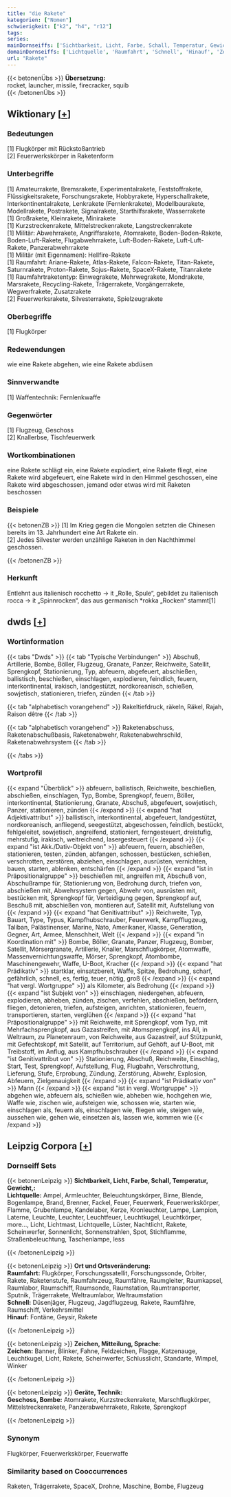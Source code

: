 ```yaml
---
title: "die Rakete"
kategorien: ["Nomen"]
schwierigkeit: ["k2", "h4", "r12"]
tags:
series:
mainDornseiffs: ['Sichtbarkeit, Licht, Farbe, Schall, Temperatur, Gewicht,', 'Ort und Ortsveränderung', 'Zeichen, Mitteilung, Sprache', 'Geräte, Technik']
domainDornseiffs: ['Lichtquelle', 'Raumfahrt', 'Schnell', 'Hinauf', 'Zeichen', 'Geschoss, Bombe']
url: "Rakete"
---
```


{{< betonenÜbs >}}
**Übersetzung:**  
rocket, launcher, missile, firecracker, squib  
{{< /betonenÜbs >}}

## Wiktionary [[+](https://de.wiktionary.org/wiki/Rakete)]

### Bedeutungen
[1] Flugkörper mit Rückstoßantrieb  
[2] Feuerwerkskörper in Raketenform  

### Unterbegriffe
[1] Amateurrakete, Bremsrakete, Experimentalrakete, Feststoffrakete, Flüssigkeitsrakete, Forschungsrakete, Hobbyrakete, Hyperschallrakete, Interkontinentalrakete‎, Lenkrakete (Fernlenkrakete), Modellbaurakete, Modellrakete, Postrakete, Signalrakete, Starthilfsrakete, Wasserrakete  
[1] Großrakete, Kleinrakete, Minirakete  
[1] Kurzstreckenrakete, Mittelstreckenrakete, Langstreckenrakete  
[1] Militär: Abwehrrakete, Angriffsrakete, Atomrakete, Boden-Boden-Rakete, Boden-Luft-Rakete, Flugabwehrrakete, Luft-Boden-Rakete, Luft-Luft-Rakete, Panzerabwehrrakete  
[1] Militär (mit Eigennamen): Hellfire-Rakete  
[1] Raumfahrt: Ariane-Rakete, Atlas-Rakete, Falcon-Rakete, Titan-Rakete, Saturnrakete, Proton-Rakete, Sojus-Rakete, SpaceX-Rakete, Titanrakete  
[1] Raumfahrtraketentyp: Einwegrakete, Mehrwegrakete, Mondrakete, Marsrakete, Recycling-Rakete, Trägerrakete, Vorgängerrakete, Wegwerfrakete, Zusatzrakete  
[2] Feuerwerksrakete, Silvesterrakete, Spielzeugrakete  

### Oberbegriffe
[1] Flugkörper  

### Redewendungen
wie eine Rakete abgehen, wie eine Rakete abdüsen  

### Sinnverwandte
[1] Waffentechnik: Fernlenkwaffe  

### Gegenwörter
[1] Flugzeug, Geschoss  
[2] Knallerbse, Tischfeuerwerk  

### Wortkombinationen
eine Rakete schlägt ein, eine Rakete explodiert, eine Rakete fliegt, eine Rakete wird abgefeuert, eine Rakete wird in den Himmel geschossen, eine Rakete wird abgeschossen, jemand oder etwas wird mit Raketen beschossen  

### Beispiele
{{< betonenZB >}}
[1] Im Krieg gegen die Mongolen setzten die Chinesen bereits im 13. Jahrhundert eine Art Rakete ein.  
[2] Jedes Silvester werden unzählige Raketen in den Nachthimmel geschossen.  

{{< /betonenZB >}}
### Herkunft
Entlehnt aus italienisch rocchetto → it „Rolle, Spule“, gebildet zu italienisch rocca → it „Spinnrocken“, das aus germanisch *rokka „Rocken“ stammt[1]  



## dwds [[+](https://www.dwds.de/wb/Rakete)]

### Wortinformation
{{< tabs "Dwds" >}}
{{< tab "Typische Verbindungen" >}}
Abschuß, Artillerie, Bombe, Böller, Flugzeug, Granate, Panzer, Reichweite, Satellit, Sprengkopf, Stationierung, Typ, abfeuern, abgefeuert, abschießen, ballistisch, beschießen, einschlagen, explodieren, feindlich, feuern, interkontinental, irakisch, landgestützt, nordkoreanisch, schießen, sowjetisch, stationieren, triefen, zünden
{{< /tab >}}

{{< tab "alphabetisch vorangehend" >}}
Rakeltiefdruck, räkeln, Räkel, Rajah, Raison dêtre
{{< /tab >}}

{{< tab "alphabetisch vorangehend" >}}
Raketenabschuss, Raketenabschußbasis, Raketenabwehr, Raketenabwehrschild, Raketenabwehrsystem
{{< /tab >}}

{{< /tabs >}}

### Wortprofil
{{< expand "Überblick" >}} abfeuern, ballistisch, Reichweite, beschießen, abschießen, einschlagen, Typ, Bombe, Sprengkopf, feuern, Böller, interkontinental, Stationierung, Granate, Abschuß, abgefeuert, sowjetisch, Panzer, stationieren, zünden {{< /expand >}}
{{< expand "hat Adjektivattribut" >}} ballistisch, interkontinental, abgefeuert, landgestützt, nordkoreanisch, anfliegend, seegestützt, abgeschossen, feindlich, bestückt, fehlgeleitet, sowjetisch, angreifend, stationiert, ferngesteuert, dreistufig, mehrstufig, irakisch, weitreichend, lasergesteuert {{< /expand >}}
{{< expand "ist Akk./Dativ-Objekt von" >}} abfeuern, feuern, abschießen, stationieren, testen, zünden, abfangen, schossen, bestücken, schießen, verschrotten, zerstören, abziehen, einschlagen, ausrüsten, vernichten, bauen, starten, ablenken, entschärfen {{< /expand >}}
{{< expand "ist in Präpositionalgruppe" >}} beschießen mit, angreifen mit, Abschuß von, Abschußrampe für, Stationierung von, Bedrohung durch, triefen von, abschießen mit, Abwehrsystem gegen, Abwehr von, ausrüsten mit, bestücken mit, Sprengkopf für, Verteidigung gegen, Sprengkopf auf, Beschuß mit, abschießen von, montieren auf, Satellit mit, Aufstellung von {{< /expand >}}
{{< expand "hat Genitivattribut" >}} Reichweite, Typ, Bauart, Type, Typus, Kampfhubschrauber, Feuerwerk, Kampfflugzeug, Taliban, Palästinenser, Marine, Nato, Amerikaner, Klasse, Generation, Gegner, Art, Armee, Menschheit, Welt {{< /expand >}}
{{< expand "in Koordination mit" >}} Bombe, Böller, Granate, Panzer, Flugzeug, Bomber, Satellit, Mörsergranate, Artillerie, Knaller, Marschflugkörper, Atomwaffe, Massenvernichtungswaffe, Mörser, Sprengkopf, Atombombe, Maschinengewehr, Waffe, U-Boot, Kracher {{< /expand >}}
{{< expand "hat Prädikativ" >}} startklar, einsatzbereit, Waffe, Spitze, Bedrohung, scharf, gefährlich, schnell, es, fertig, teuer, nötig, groß {{< /expand >}}
{{< expand "hat vergl. Wortgruppe" >}} als Kilometer, als Bedrohung {{< /expand >}}
{{< expand "ist Subjekt von" >}} einschlagen, niedergehen, abfeuern, explodieren, abheben, zünden, zischen, verfehlen, abschießen, befördern, fliegen, detonieren, triefen, aufsteigen, anrichten, stationieren, feuern, transportieren, starten, verglühen {{< /expand >}}
{{< expand "hat Präpositionalgruppe" >}} mit Reichweite, mit Sprengkopf, vom Typ, mit Mehrfachsprengkopf, aus Gazastreifen, mit Atomsprengkopf, ins All, in Weltraum, zu Planetenraum, von Reichweite, aus Gazastreif, auf Stützpunkt, mit Gefechtskopf, mit Satellit, auf Territorium, auf Gehöft, auf U-Boot, mit Treibstoff, im Anflug, aus Kampfhubschrauber {{< /expand >}}
{{< expand "ist Genitivattribut von" >}} Stationierung, Abschuß, Reichweite, Einschlag, Start, Test, Sprengkopf, Aufstellung, Flug, Flugbahn, Verschrottung, Lieferung, Stufe, Erprobung, Zündung, Zerstörung, Abwehr, Explosion, Abfeuern, Zielgenauigkeit {{< /expand >}}
{{< expand "ist Prädikativ von" >}} Mann {{< /expand >}}
{{< expand "ist in vergl. Wortgruppe" >}} abgehen wie, abfeuern als, schießen wie, abheben wie, hochgehen wie, Waffe wie, zischen wie, aufsteigen wie, schossen wie, starten wie, einschlagen als, feuern als, einschlagen wie, fliegen wie, steigen wie, aussehen wie, gehen wie, einsetzen als, lassen wie, kommen wie {{< /expand >}}

## Leipzig Corpora [[+](https://corpora.uni-leipzig.de/en/res?word=Rakete&corpusId=deu_newscrawl-public_2018)]

### Dornseiff Sets
{{< betonenLeipzig >}}
**Sichtbarkeit, Licht, Farbe, Schall, Temperatur, Gewicht,:**  
**Lichtquelle:** Ampel, Armleuchter, Beleuchtungskörper, Birne, Blende, Bogenlampe, Brand, Brenner, Fackel, Feuer, Feuerwerk, Feuerwerkskörper, Flamme, Grubenlampe, Kandelaber, Kerze, Kronleuchter, Lampe, Lampion, Laterne, Leuchte, Leuchter, Leuchtfeuer, Leuchtkugel, Leuchtkörper, more..., Licht, Lichtmast, Lichtquelle, Lüster, Nachtlicht, Rakete, Scheinwerfer, Sonnenlicht, Sonnenstrahlen, Spot, Stichflamme, Straßenbeleuchtung, Taschenlampe, less  

{{< /betonenLeipzig >}}


{{< betonenLeipzig >}}
**Ort und Ortsveränderung:**  
**Raumfahrt:** Flugkörper, Forschungssatellit, Forschungssonde, Orbiter, Rakete, Raketenstufe, Raumfahrzeug, Raumfähre, Raumgleiter, Raumkapsel, Raumlabor, Raumschiff, Raumsonde, Raumstation, Raumtransporter, Sputnik, Trägerrakete, Weltraumlabor, Weltraumstation  
**Schnell:** Düsenjäger, Flugzeug, Jagdflugzeug, Rakete, Raumfähre, Raumschiff, Verkehrsmittel  
**Hinauf:** Fontäne, Geysir, Rakete  

{{< /betonenLeipzig >}}


{{< betonenLeipzig >}}
**Zeichen, Mitteilung, Sprache:**  
**Zeichen:** Banner, Blinker, Fahne, Feldzeichen, Flagge, Katzenauge, Leuchtkugel, Licht, Rakete, Scheinwerfer, Schlusslicht, Standarte, Wimpel, Winker  

{{< /betonenLeipzig >}}


{{< betonenLeipzig >}}
**Geräte, Technik:**  
**Geschoss, Bombe:** Atomrakete, Kurzstreckenrakete, Marschflugkörper, Mittelstreckenrakete, Panzerabwehrrakete, Rakete, Sprengkopf  

{{< /betonenLeipzig >}}

### Synonym
Flugkörper, Feuerwerkskörper, Feuerwaffe


### Similarity based on Cooccurrences
Raketen, Trägerrakete, SpaceX, Drohne, Maschine, Bombe, Flugzeug

